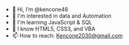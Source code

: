- 👋 Hi, I’m @kencone48
- 👀 I'm interested in data and Automation
- 🌱 I'm learning JavaScript & SQL
- 💞️ I know HTML5, CSS3, and VBA
- 📫 How to reach: Kencone2030@gmail.com

<!---
kencone48/kencone48 is a ✨ special ✨ repository because its `README.md` (this file) appears on your GitHub profile.
You can click the Preview link to take a look at your changes.
--->
